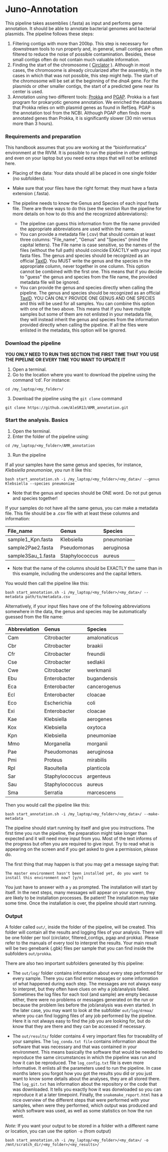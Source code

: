 # Juno-Annotation

This pipeline takes assemblies (.fasta) as input and performs gene annotation. It should be able to annotate bacterial genomes and bacterial plasmids. The pipeline follows these steps:

1. Filtering contigs with more than 200bp. This step is necessary for downstream tools to run properly and, in general, small contigs are often filtered to reduce the noise of possible contamination. Besides, these small contigs often do not contain much valuable information.
2. Finding the start of the chromosome ( [Circlator](https://github.com/sanger-pathogens/circlator) ). Although in most cases, the chromosome is already circularized after the assembly, in the cases in which that was not possible, this step might help. The start of the chromosome will be set at the beginning of the _dnaA_ gene. For the plasmids or other smaller contigs, the start of a predicted gene near its center is used. 
3. Annotation using two different tools: [Prokka](https://github.com/tseemann/prokka) and [PGAP](https://github.com/ncbi/pgap). Prokka is a fast program for prokaryotic genome annotation. We enriched the databases that Prokka relies on with plasmid genes as found in RefSeq. PGAP is the annotation tool from the NCBI. Although PGAP often finds more annotated genes than Prokka, it is significantly slower (30 min versus more than 3 hours). 

### Requirements and preparation

This handbook assumes that you are working at the “bioinformatica” environment at the RIVM. It is possible to run the pipeline in other settings and even on your laptop but you need extra steps that will not be enlisted here.  

- Placing of the data: Your data should all be placed in one single folder (no subfolders).  

- Make sure that your files have the right format: they must have a fasta extension (.fasta). 

- The pipeline needs to know the Genus and Species of each input fasta file. There are three ways to do this (see the section Run the pipeline for more details on how to do this and the recognized abbreviations): 
    + The pipeline can guess this information from the file name provided the appropriate abbreviations are used within the name. 
    + You can provide a metadata file (.csv) that should contain at least three columns: "File_name", "Genus" and "Species" (mind the capital letters). The File name is case sensitive, so the names of the files (without the full path) should coincide EXACTLY with your input fasta files. The genus and species should be recognized as an official [TaxID](https://www.ncbi.nlm.nih.gov/taxonomy). You MUST write the genus and the species in the appropriate column, never together in one column. This option cannot be combined with the first one. This means that if you decide to "guess" the genus and species from the file name, the provided metadata file will be ignored.
    + You can provide the genus and species directly when calling the pipeline. The genus and species should be recognized as an official [TaxID](https://www.ncbi.nlm.nih.gov/taxonomy). YOU CAN ONLY PROVIDE ONE GENUS AND ONE SPECIES and this will be used for all samples. You can combine this option with one of the two above. This means that if you have multiple samples but some of them are not enlisted in your metadata file, they will instead inherit the genus and species from the information provided directly when calling the pipeline. If all the files were enlisted in the metadata, this option will be ignored.

### Download the pipeline  
**YOU ONLY NEED TO RUN THIS SECTION THE FIRST TIME THAT YOU USE THE PIPELINE OR EVERY TIME YOU WANT TO UPDATE IT**

1. Open a terminal.  
2. Go to the location where you want to download the pipeline using the command ‘cd’. For instance:  

```
cd /my_laptop/<my_folder>/
```

3. Download the pipeline using the `git clone` command  

```
git clone https://github.com/AleSR13/AMR_annotation.git
```


### Start the analysis. Basics

1. Open the terminal.  
2. Enter the folder of the pipeline using:  

```
cd /my_laptop/<my_folder>/AMR_annotation
```

3. Run the pipeline  

If all your samples have the same genus and species, for instance, _Klebsiella pneumoniae_, you run it like this:

```
bash start_annotation.sh -i /my_laptop/<my_folder>/<my_data>/ --genus Klebsiella --species pneumoniae
```
* Note that the genus and species should be ONE word. Do not put genus and species together!

If your samples do not have all the same genus, you can make a metadata file. This file should be a .csv file with at least these columns and information: 

|File_name          |Genus          |Species    |
|:------------------|:--------------|:----------|
|sample1_Kpn.fasta  |Klebsiella     |pneumoniae |
|sample2Pae2.fasta  |Pseudomonas    |aeruginosa |
|sample3Sau_1.fasta |Staphylococcus |aureus     |

* Note that the name of the columns should be EXACTLY the same than in this example, including the underscores and the capital letters.

You would then call the pipeline like this:

```
bash start_annotation.sh -i /my_laptop/<my_folder>/<my_data>/ --metadata path/to/metadata.csv
```

Alternatively, if your input files have one of the following abbreviations somewhere in the data, the genus and species may be automatically guessed from the file name:

|Abbreviation |Genus          |Species      |
|:------------|:--------------|:------------|
|Cam          |Citrobacter    |amalonaticus |
|Cbr          |Citrobacter    |braakii      |
|Cfr          |Citrobacter    |freundii     |
|Cse          |Citrobacter    |sedlakii     |
|Cwe          |Citrobacter    |werkmanii    |
|Ebu          |Enterobacter   |bugandensis  |
|Eca          |Enterobacter   |cancerogenus |
|Ecl          |Enterobacter   |cloacae      |
|Eco          |Escherichia    |coli         |
|Exi          |Enterobacter   |cloacae      |
|Kae          |Klebsiella     |aerogenes    |
|Kox          |Klebsiella     |oxytoca      |
|Kpn          |Klebsiella     |pneumoniae   |
|Mmo          |Morganella     |morganii     |
|Pae          |Pseudomonas    |aeruginosa   |
|Pmi          |Proteus        |mirabilis    |
|Rpl          |Raoultella     |planticola   |
|Sar          |Staphylococcus |argenteus    |
|Sau          |Staphylococcus |aureus       |
|Sma          |Serratia       |marcescens   |

Then you would call the pipeline like this:

```{bash}
bash start_annotation.sh -i /my_laptop/<my_folder>/<my_data>/ --make-metadata
```

The pipeline should start running by itself and give you instructions. The first time you run the pipeline, the preparation might take longer than expected and it will need more input from you. Most of the text informs of the progress but often you are required to give input. Try to read what is appearing on the screen and if you get asked to give a permission, please do.  

The first thing that may happen is that you may get a message saying that:

```
The master environment hasn't been installed yet, do you want to install this environment now? [y/n]
```

You just have to answer with a `y` as prompted. The installation will start by itself. In the next steps, many messages will appear on your screen, they are likely to be installation processes. Be patient! The installation may take some time. Once the installation is over, the pipeline should start running. 

### Output 

A folder called `out/`, inside the folder of the pipeline, will be created. This folder will contain all the results and logging files of your analysis. There will be one folder per tool (circlator, filtered_contigs, pgap and prokka). Please refer to the manuals of every tool to interpret the results. Your main result will be two genebank (.gbk) files per sample that you can find inside the subfolders `out/prokka`. 

There are also two important subfolders generated by this pipeline:

- The `out/log/` folder contains information about every step performed for every sample. There you can find error messages or some information of what happened during each step. The messages are not always easy to interpret, but they often have clues on why a job/analysis failed. Sometimes the log files for each tool (and sample) are empty because either, there were no problems or messages generated on the run or because the problem lies before the job/analysis was even started. In the later case, you may want to look at the subfolder `out/log/drmaa/` where you can find logging files of any job performed by the pipeline. Here it is not always easy to find the job you are looking for, but do know that they are there and they can be accessed if necessary.

- The `out/results/` folder contains 4 very important files for traceability of your samples. The `log_conda.txt file` contains information about the software that was necessary and that was contained in your environment. This means basically the software that would be needed to reproduce the same circumstances in which the pipeline was run and how it can be reproduced. The `log_config.txt` file is even more informative. It enlists all the parameters used to run the pipeline. In case months laters you forgot how you got the results you did or you just want to know some details about the analyses, they are all stored there. The `log_git.txt` has information about the repository or the code that was downloaded. It tells you exactly how it was donwloaded so you can reproduce it at a later timepoint. Finally, the `snakemake_report.html` has a nice overview of the different steps that were performed with your samples, when were they performed, which output was produced and which software was used, as well as some statistics on how the run went. 

*Note:* If you want your output to be stored in a folder with a different name or location, you can use the option `-o` (from output) 

```
bash start_annotation.sh -i /my_laptop/<my_folder>/<my_data>/ -o /mnt/scratch_dir/<my_folder>/<my_results>/
```
